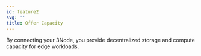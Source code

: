 ```yaml
---
id: feature2
svg: ''
title: Offer Capacity
---
```


By connecting your 3Node, you provide decentralized storage and compute capacity for edge workloads.
